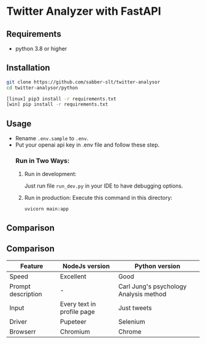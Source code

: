 # Twitter Analyzer with FastAPI


## Requirements
- python 3.8 or higher

## Installation

```sh
git clone https://github.com/sabber-slt/twitter-analysor
cd twitter-analysor/python

[linux] pip3 install -r requirements.txt
[win] pip install -r requirements.txt
```

## Usage

- Rename `.env.sample` to `.env`.
- Put your openai api key in .env file and follow these step.
    ### Run in Two Ways:
    1. Run in development:

        Just run file `run_dev.py` in your IDE to have debugging options.

    2. Run in production:
        Execute this command in this directory:

        `uvicorn main:app`

## Comparison
## Comparison
| Feature            | NodeJs version             | Python version                         |
|--------------------|----------------------------|----------------------------------------|
| Speed              | Excellent                  | Good                                   |
| Prompt description | -                          | Carl Jung's psychology Analysis method |
| Input              | Every text in profile page | Just tweets                            |
| Driver             | Pupeteer                   | Selenium                               |
| Browserr           | Chromium                   | Chrome                                 |
